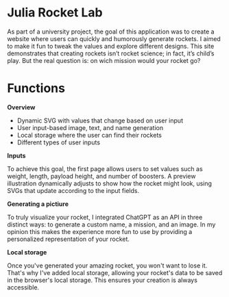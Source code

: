 # Julia Rocket Lab

As part of a university project, the goal of this application was to create a website where users can quickly and humorously generate rockets. I aimed to make it fun to tweak the values and explore different designs. This site demonstrates that creating rockets isn’t rocket science; in fact, it’s child’s play. But the real question is: on wich mission would your rocket go?


# Functions

**Overview**
- Dynamic SVG with values that change based on user input
- User input-based image, text, and name generation
- Local storage where the user can find their rockets
- Different types of user inputs


**Inputs**

To achieve this goal, the first page allows users to set values such as weight, length, payload height, and number of boosters. A preview illustration dynamically adjusts to show how the rocket might look, using SVGs that update according to the input fields.

**Generating a pictiure**

To truly visualize your rocket, I integrated ChatGPT as an API in three distinct ways: to generate a custom name, a mission, and an image. In my opinion this makes the experience more fun to use by providing a personalized representation of your rocket.


**Local storage**

Once you've generated your amazing rocket, you won't want to lose it. That's why I've added local storage, allowing your rocket's data to be saved in the browser's local storage. This ensures your creation is always accessible.

